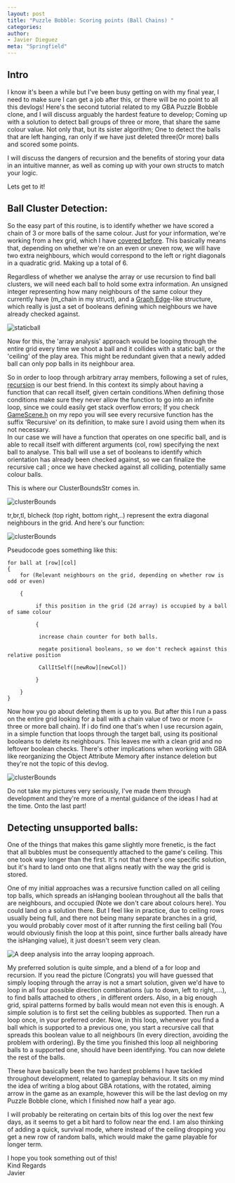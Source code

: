 ```yaml
---
layout: post
title: "Puzzle Bobble: Scoring points (Ball Chains) "
categories:
author:
- Javier Dieguez
meta: "Springfield"
---
```


## Intro  

I know it's been a while but I've been busy getting on with my final year, I need to make sure I can get a job after this, or there will be no point to all this devlogs!
Here's the second tutorial related to my GBA Puzzle Bobble clone, and I will discuss arguably the hardest feature to develop; Coming up with a solution to detect ball groups of three or more, that share the same colour value. Not only that, but its sister algorithm; One to detect the balls that are left hanging, ran only if we have just deleted three(Or more) balls and scored some points.

I will discuss the dangers of recursion and the benefits of storing your data in an intuitive manner, as well as coming up with your own structs to match your logic.

Lets get to it!

## Ball Cluster Detection:  

So the easy part of this routine, is to identify whether we have scored a chain of 3 or more balls of the same colour. Just for your information, we're working from a hex grid, which I have [covered before](https://javierdega.blogspot.com/2018/09/hexagonal-grids-puzzle-bobble-tutorial.html).
This basically means that, depending on whether we're on an even or uneven row, we will have two extra neighbours, which would correspond to the left or right diagonals in a quadratic grid. Making up a total of 6.

Regardless of whether we analyse the array or use recursion to find ball clusters, we will need each ball to hold some extra information. An unsigned integer representing how many neighbours of the same colour they currently have (m_chain in my struct), and a [Graph Edge](https://mathworld.wolfram.com/GraphEdge.html)-like structure, which really is just a set of booleans defining which neighbours we have already checked against.  

<img style="float: middle;" src="../../../assets/devlogStaticBallCodeStr.png" alt="staticball" title="staticball">
<br/>

Now for this, the 'array analysis' approach would be looping through the entire grid every time we shoot a ball and it collides with a static ball, or the 'ceiling' of the play area. This might be redundant given that a newly added ball can only pop balls in its neighbour area.  

So in order to loop through arbitrary array members, following a set of rules, [recursion](https://en.wikipedia.org/wiki/Recursion_(computer_science)) is our best friend. In this context its simply about having a function that can recall itself, given certain conditions.When defining those conditions make sure they never allow the function to go into an infinite loop, since we could easily get stack overflow errors; If you check [GameScene.h](https://github.com/JavierDega/Gba-Puzzle-Bobble/blob/master/Final/source/scene/GameScene.h) on my repo you will see every recursive function has the suffix 'Recursive' on its definition, to make sure I avoid using them when its not necessary.  
In our case we will have a function that operates on one specific ball, and is able to recall itself with different arguments (col, row) specifying the next ball to analyse. This ball will use a set of booleans to identify which orientation has already been checked against, so we can finalize the recursive call ; once we have checked against all colliding, potentially same colour balls.  

This is where our ClusterBoundsStr comes in.  

<img style="float: middle;" src="../../../assets/devlogClusterBounds.png" alt="clusterBounds" title="clusterBounds">
<br/>

tr,br,tl, blcheck (top right, bottom right,..) represent the extra diagonal neighbours in the grid. And here's our function:  

<img style="float: middle;" src="../../../assets/devlogFindClusters.png" alt="clusterBounds" title="clusterBounds">
<br/>

Pseudocode goes something like this: 


```
for ball at [row][col]
{
    for (Relevant neighbours on the grid, depending on whether row is odd or even)

    {

         if this position in the grid (2d array) is occupied by a ball of same colour

         {

          increase chain counter for both balls.

          negate positional booleans, so we don't recheck against this relative position

          CallItSelf([newRow][newCol])

         }

    }
}
```

Now how you go about deleting them is up to you. But after this I run a pass on the entire grid looking for a ball with a chain value of two or more (= three or more ball chain). If i do find one that's when I use recursion again, in a simple function that loops through the target ball, using its positional booleans to delete its neighbours. This leaves me with a clean grid and no leftover boolean checks.
There's other implications when working with GBA like reorganizing the Object Attribute Memory
after instance deletion but they're not the topic of this devlog.  

<img style="float: middle;" src="../../../assets/devlogClusterAnalysis2.png" alt="clusterBounds" title="clusterBounds">
<br/>

Do not take my pictures very seriously, I've made them through development and they're more of a mental guidance of the ideas I had at the time. Onto the last part!  

## Detecting unsupported balls:  

One of the things that makes this game slightly more frenetic, is the fact that all bubbles must be consequently attached to the game's ceiling.
This one took way longer than the first. It's not that there's one specific solution, but it's hard to land onto one that aligns neatly with the way the grid is stored.

One of my initial approaches was a recursive function called on all ceiling top balls, which spreads an isHanging boolean throughout all the balls that are neighbours, and occupied  (Note we don't care about colours here). You could land on a solution there. But I feel like in practice, due to ceiling rows usually being full, and there not being many separate branches in a grid, you would probably cover most of it after running the first ceiling ball (You would obviously finish the loop at this point, since further balls already have the isHanging value), it just doesn't seem very clean.  

<img style="float: middle;" src="../../../assets/devlogHangingBallAlgorithmAnalysis.png" alt="
A deep analysis into the array looping approach.
" title="
A deep analysis into the array looping approach.
">
<br/>  

 My preferred solution is quite simple, and a blend of a for loop and recursion. If you read the picture (Congrats) you will have guessed that simply looping through the array is not a smart solution, given we'd have to loop in all four possible direction combinations (up to down, left to right,....), to find balls attached to others , in different orders. Also, in a big enough grid, spiral patterns formed by balls would mean not even this is enough.
A simple solution is to first set the ceiling bubbles as supported. Then run a loop once, in your preferred order. Now, in this loop, whenever you find a ball which is supported to a previous one, you start a recursive call that spreads this boolean value to all neighbours (In every direction, avoiding the problem with ordering). By the time you finished this loop all neighboring balls to a supported one, should have been identifying. You can now delete the rest of the balls.

These have basically been the two hardest problems I have tackled throughout development, related to gameplay behaviour. It sits on my mind the idea of writing a blog about GBA rotations, with the rotated, aiming arrow in the game as an example, however this will be the last devlog on my Puzzle Bobble clone, which I finished now half a year ago.

I will probably be reiterating on certain bits of this log over the next few days, as it seems to get a bit hard to follow near the end. I am also thinking of adding a quick, survival mode, where instead of the ceiling dropping you get a new row of random balls, which would make the game playable for longer term.

I hope you took something out of this!  
Kind Regards  
Javier